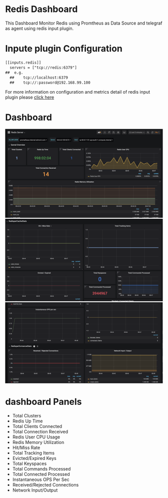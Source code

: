 # Redis Dashboard

This Dashboard Monitor Redis using Promtheus as Data Source and telegraf as agent using redis input plugin.

# Inpute plugin Configuration
```
[[inputs.redis]]
  servers = ["tcp://redis:6379"]
##  e.g.
  ##    tcp://localhost:6379
  ##    tcp://:password@192.168.99.100
```
For more information on configuration and metrics detail of redis input plugin please [click here](https://github.com/influxdata/telegraf/tree/master/plugins/inputs/redis)

# Dashboard
![image1](./dashboard_images/redis1.png)
![image2](./dashboard_images/redis2.png)
![image3](./dashboard_images/redis3.png)

# dashboard Panels
- Total Clusters
- Redis Up Time
- Total Clients Connected
- Total Connection Received
- Redis User CPU Usage
- Redis Memory Utilization
- Hit/Miss Rate
- Total Tracking Items
- Evicted/Expired Keys
- Total Keyspaces
- Total Commands Processed
- Total Connected Processed
- Instantaneous OPS Per Sec
- Received/Rejected Connections
- Network Input/Output